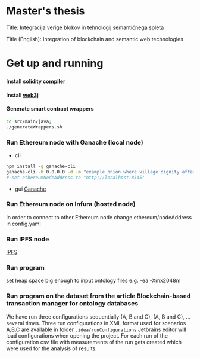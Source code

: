 # Master's thesis 
Title: Integracija verige blokov in tehnologij semantičnega spleta

Title (English): Integration of blockchain and semantic web technologies

# Get up and running

### 
#### Install [solidity compiler](https://docs.soliditylang.org/en/v0.8.0/installing-solidity.html)
#### Install [web3j](http://docs.web3j.io/latest/quickstart/)
#### Generate smart contract wrappers
```bash
cd src/main/java;
./generateWrappers.sh
```

### Run Ethereum node with Ganache (local node)
- cli
```bash
npm install -g ganache-cli
ganache-cli -h 0.0.0.0 -d -m "example onion where village dignity affair lady inject spray car bomb two"
# set ethereumNodeAddress to "http://localhost:8545"
```
- gui
[Ganache](https://www.trufflesuite.com/ganache)

### Run Ethereum node on Infura (hosted node)
In order to connect to other Ethereum node change ethereum/nodeAddress in config.yaml

### Run IPFS node
[IPFS](https://ipfs.io/#install)

### Run program
set heap space big enough to input ontology files e.g. -ea -Xmx2048m

### Run program on the dataset from the article Blockchain-based transaction manager for ontology databases
We have run three configurations sequentially (A, B and C), (A, B and C), ... several times. 
Three run configurations in XML format used for scenarios A,B,C are available in folder `.idea/runConfigurations`
Jetbrains editor will load configurations when opening the project.
For each run of the configuration csv file with measurements of the run gets created which were used for the analysis of results. 
 
